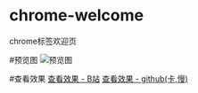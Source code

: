# chrome-welcome
chrome标签欢迎页

#预览图
![预览图](https://safagwq.github.io/chrome-welcome/img.jpg)

#查看效果
[查看效果 - B站](https://www.bilibili.com/video/av54206406/)
[查看效果 - github(卡,慢)](https://safagwq.github.io/chrome-welcome/video.mp4)
